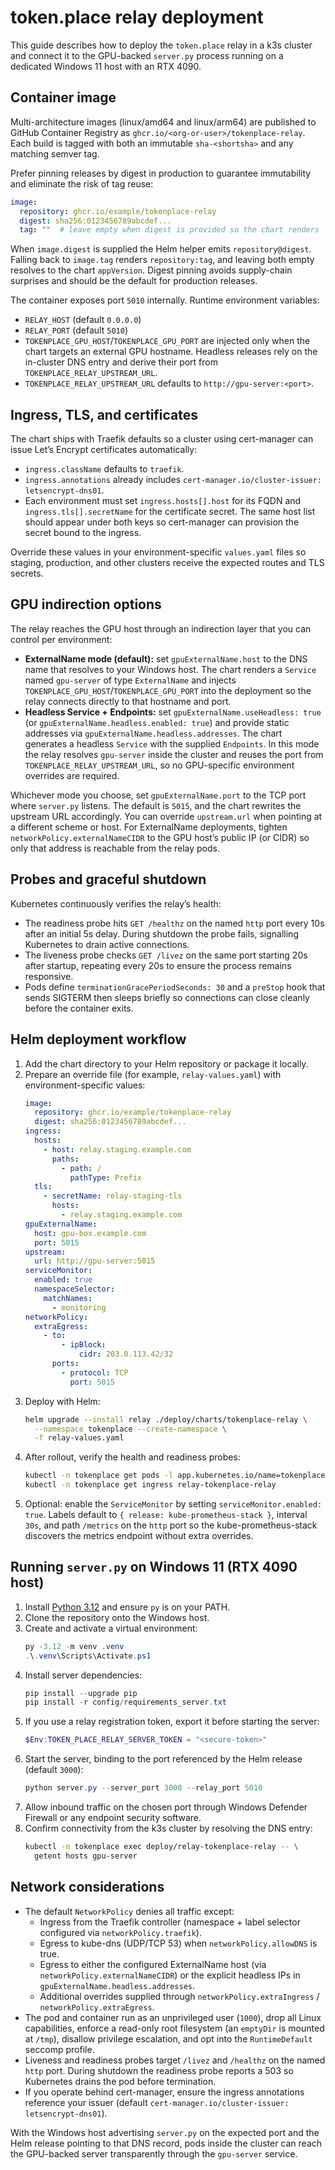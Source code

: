 # token.place relay deployment

This guide describes how to deploy the `token.place` relay in a k3s cluster and connect it to the
GPU-backed `server.py` process running on a dedicated Windows 11 host with an RTX 4090.

## Container image

Multi-architecture images (linux/amd64 and linux/arm64) are published to GitHub Container Registry
as `ghcr.io/<org-or-user>/tokenplace-relay`. Each build is tagged with both an immutable
`sha-<shortsha>` and any matching semver tag.

Prefer pinning releases by digest in production to guarantee immutability and eliminate the risk of
tag reuse:

```yaml
image:
  repository: ghcr.io/example/tokenplace-relay
  digest: sha256:0123456789abcdef...
  tag: ""  # leave empty when digest is provided so the chart renders `repo@digest`
```

When `image.digest` is supplied the Helm helper emits `repository@digest`. Falling back to
`image.tag` renders `repository:tag`, and leaving both empty resolves to the chart `appVersion`.
Digest pinning avoids supply-chain surprises and should be the default for production releases.

The container exposes port `5010` internally. Runtime environment variables:

- `RELAY_HOST` (default `0.0.0.0`)
- `RELAY_PORT` (default `5010`)
- `TOKENPLACE_GPU_HOST`/`TOKENPLACE_GPU_PORT` are injected only when the chart targets an external
  GPU hostname. Headless releases rely on the in-cluster DNS entry and derive their port from
  `TOKENPLACE_RELAY_UPSTREAM_URL`.
- `TOKENPLACE_RELAY_UPSTREAM_URL` defaults to `http://gpu-server:<port>`.

## Ingress, TLS, and certificates

The chart ships with Traefik defaults so a cluster using cert-manager can issue Let’s Encrypt
certificates automatically:

- `ingress.className` defaults to `traefik`.
- `ingress.annotations` already includes
  `cert-manager.io/cluster-issuer: letsencrypt-dns01`.
- Each environment must set `ingress.hosts[].host` for its FQDN and
  `ingress.tls[].secretName` for the certificate secret. The same host list should appear under both
  keys so cert-manager can provision the secret bound to the ingress.

Override these values in your environment-specific `values.yaml` files so staging, production, and
other clusters receive the expected routes and TLS secrets.

## GPU indirection options

The relay reaches the GPU host through an indirection layer that you can control per environment:

- **ExternalName mode (default):** set `gpuExternalName.host` to the DNS name that resolves to your
  Windows host. The chart renders a `Service` named `gpu-server` of type `ExternalName` and injects
  `TOKENPLACE_GPU_HOST`/`TOKENPLACE_GPU_PORT` into the deployment so the relay connects directly to
  that hostname and port.
- **Headless Service + Endpoints:** set `gpuExternalName.useHeadless: true` (or
  `gpuExternalName.headless.enabled: true`) and provide static addresses via
  `gpuExternalName.headless.addresses`. The chart generates a headless `Service` with the supplied
  `Endpoints`. In this mode the relay resolves `gpu-server` inside the cluster and reuses the port
  from `TOKENPLACE_RELAY_UPSTREAM_URL`, so no GPU-specific environment overrides are required.

Whichever mode you choose, set `gpuExternalName.port` to the TCP port where `server.py` listens. The
default is `5015`, and the chart rewrites the upstream URL accordingly. You can override `upstream.url`
when pointing at a different scheme or host. For ExternalName deployments, tighten
`networkPolicy.externalNameCIDR` to the GPU host’s public IP (or CIDR) so only that address is
reachable from the relay pods.

## Probes and graceful shutdown

Kubernetes continuously verifies the relay’s health:

- The readiness probe hits `GET /healthz` on the named `http` port every 10s after an initial 5s
  delay. During shutdown the probe fails, signalling Kubernetes to drain active connections.
- The liveness probe checks `GET /livez` on the same port starting 20s after startup, repeating every
  20s to ensure the process remains responsive.
- Pods define `terminationGracePeriodSeconds: 30` and a `preStop` hook that sends SIGTERM then sleeps
  briefly so connections can close cleanly before the container exits.

## Helm deployment workflow

1. Add the chart directory to your Helm repository or package it locally.
2. Prepare an override file (for example, `relay-values.yaml`) with environment-specific values:
   ```yaml
   image:
     repository: ghcr.io/example/tokenplace-relay
     digest: sha256:0123456789abcdef...
   ingress:
     hosts:
       - host: relay.staging.example.com
         paths:
           - path: /
             pathType: Prefix
     tls:
       - secretName: relay-staging-tls
         hosts:
           - relay.staging.example.com
   gpuExternalName:
     host: gpu-box.example.com
     port: 5015
   upstream:
     url: http://gpu-server:5015
   serviceMonitor:
     enabled: true
     namespaceSelector:
       matchNames:
         - monitoring
   networkPolicy:
     extraEgress:
       - to:
           - ipBlock:
               cidr: 203.0.113.42/32
         ports:
           - protocol: TCP
             port: 5015
   ```
3. Deploy with Helm:
   ```bash
   helm upgrade --install relay ./deploy/charts/tokenplace-relay \
     --namespace tokenplace --create-namespace \
     -f relay-values.yaml
   ```
4. After rollout, verify the health and readiness probes:
   ```bash
   kubectl -n tokenplace get pods -l app.kubernetes.io/name=tokenplace-relay
   kubectl -n tokenplace get ingress relay-tokenplace-relay
   ```
5. Optional: enable the `ServiceMonitor` by setting `serviceMonitor.enabled: true`. Labels default to
   `{ release: kube-prometheus-stack }`, interval `30s`, and path `/metrics` on the `http` port so the
   kube-prometheus-stack discovers the metrics endpoint without extra overrides.

## Running `server.py` on Windows 11 (RTX 4090 host)

1. Install [Python 3.12](https://www.python.org/downloads/windows/) and ensure `py` is on your PATH.
2. Clone the repository onto the Windows host.
3. Create and activate a virtual environment:
   ```powershell
   py -3.12 -m venv .venv
   .\.venv\Scripts\Activate.ps1
   ```
4. Install server dependencies:
   ```powershell
   pip install --upgrade pip
   pip install -r config/requirements_server.txt
   ```
5. If you use a relay registration token, export it before starting the server:
   ```powershell
   $Env:TOKEN_PLACE_RELAY_SERVER_TOKEN = "<secure-token>"
   ```
6. Start the server, binding to the port referenced by the Helm release (default `3000`):
   ```powershell
   python server.py --server_port 3000 --relay_port 5010
   ```
7. Allow inbound traffic on the chosen port through Windows Defender Firewall or any endpoint
   security software.
8. Confirm connectivity from the k3s cluster by resolving the DNS entry:
   ```bash
   kubectl -n tokenplace exec deploy/relay-tokenplace-relay -- \
     getent hosts gpu-server
   ```

## Network considerations

- The default `NetworkPolicy` denies all traffic except:
  - Ingress from the Traefik controller (namespace + label selector configured via
    `networkPolicy.traefik`).
  - Egress to kube-dns (UDP/TCP 53) when `networkPolicy.allowDNS` is true.
  - Egress to either the configured ExternalName host (via `networkPolicy.externalNameCIDR`) or the
    explicit headless IPs in `gpuExternalName.headless.addresses`.
  - Additional overrides supplied through `networkPolicy.extraIngress` / `networkPolicy.extraEgress`.
- The pod and container run as an unprivileged user (`1000`), drop all Linux capabilities, enforce a
  read-only root filesystem (an `emptyDir` is mounted at `/tmp`), disallow privilege escalation, and
  opt into the `RuntimeDefault` seccomp profile.
- Liveness and readiness probes target `/livez` and `/healthz` on the named `http` port. During
  shutdown the readiness probe reports a 503 so Kubernetes drains the pod before termination.
- If you operate behind cert-manager, ensure the ingress annotations reference your issuer (default
  `cert-manager.io/cluster-issuer: letsencrypt-dns01`).

With the Windows host advertising `server.py` on the expected port and the Helm release pointing to
that DNS record, pods inside the cluster can reach the GPU-backed server transparently through the
`gpu-server` service.
